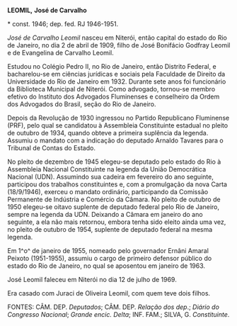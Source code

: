 **LEOMIL,** **José de Carvalho**

\* const. 1946; dep. fed. RJ 1946-1951.

*José de Carvalho Leomil* nasceu em Niterói, então capital do estado do
Rio de Janeiro, no dia 2 de abril de 1909, filho de José Bonifácio
Godfray Leomil e de Evangelina de Carvalho Leomil.

Estudou no Colégio Pedro II, no Rio de Janeiro, então Distrito Federal,
e bacharelou-se em ciências jurídicas e sociais pela Faculdade de
Direito da Universidade do Rio de Janeiro em 1932. Durante sete anos foi
funcionário da Biblioteca Municipal de Niterói. Como advogado, tornou-se
membro efetivo do Instituto dos Advogados Fluminenses e conselheiro da
Ordem dos Advogados do Brasil, seção do Rio de Janeiro.

Depois da Revolução de 1930 ingressou no Partido Republicano Fluminense
(PRF), pelo qual se candidatou à Assembleia Constituinte estadual no
pleito de outubro de 1934, quando obteve a primeira suplência da
legenda. Assumiu o mandato com a indicação do deputado Arnaldo Tavares
para o Tribunal de Contas do Estado.

No pleito de dezembro de 1945 elegeu-se deputado pelo estado do Rio à
Assembleia Nacional Constituinte na legenda da União Democrática
Nacional (UDN). Assumindo sua cadeira em fevereiro do ano seguinte,
participou dos trabalhos constituintes e, com a promulgação da nova
Carta (18/9/1946), exerceu o mandato ordinário, participando da Comissão
Permanente de Indústria e Comércio da Câmara. No pleito de outubro de
1950 elegeu-se oitavo suplente de deputado federal pelo Rio de Janeiro,
sempre na legenda da UDN. Deixando a Câmara em janeiro do ano seguinte,
a ela não mais retornou, embora tenha sido eleito ainda uma vez, no
pleito de outubro de 1954, suplente de deputado federal na mesma
legenda.

Em 1^o^ de janeiro de 1955, nomeado pelo governador Ernâni Amaral
Peixoto (1951-1955), assumiu o cargo de primeiro defensor público do
estado do Rio de Janeiro, no qual se aposentou em janeiro de 1963.

José Leomil faleceu em Niterói no dia 12 de julho de 1969.

Era casado com Juraci de Oliveira Leomil, com quem teve dois filhos.

FONTES: CÂM. DEP. *Deputados*; CÂM. DEP. *Relação dos dep*.; *Diário do
Congresso Nacional*; *Grande encic. Delta*; INF. FAM.; SILVA, G.
*Constituinte*.
